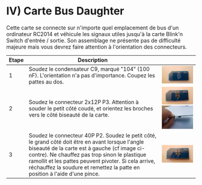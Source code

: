 # IV) Carte Bus Daughter<A id="a19"></A>

Cette carte se connecte sur n'importe quel emplacement de bus d'un ordinateur RC2014 et véhicule les signaux utiles jusqu'à
la carte Blink'n Switch d'entrée / sortie. Son assemblage ne présente pas de difficulté majeure mais vous devrez faire
attention à l'orientation des connecteurs.

| Etape | Description                                                        |                                                              |
| ----- | -------------------------------------------------------------------- | ------------------------------------------------------------ |
| 1     | Soudez le condensateur C9, marqué "104" (100 nF). L'orientation n'a pas d'importance. Coupez les pattes au dos. | <img src="Pictures/016-capa.jpg" alt="Condensateur soudé" style="zoom: 33%;" /> |
| 2     | Soudez le connecteur 2x12P P3. Attention à souder le petit côté coudé, et orientez les broches vers le côté biseauté de la carte. | <img src="Pictures/017A.jpg" alt="Soudure du connecteur" style="zoom: 33%;" /><img src="Pictures/017B.jpg" alt="Vus de côté" style="zoom:33%;" /> |
| 3     | Soudez le connecteur 40P P2. Soudez le petit côté, le grand côté doit être en avant lorsque l'angle biseauté de la carte est à gauche (cf image ci-contre). Ne chauffez pas trop sinon le plastique ramollit et les pattes peuvent pivoter. Si cela arrive, réchauffez la soudure et remettez la patte en position à l'aide d'une pince. | <img src="Pictures/018.jpg" alt="Connecteur soudé" style="zoom:50%;" /> |
